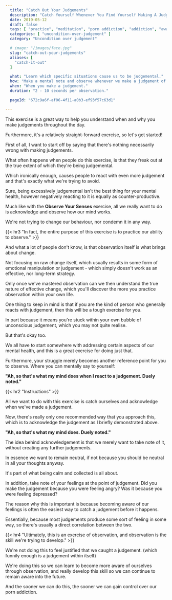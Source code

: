 ```yaml
---
  title: "Catch Out Your Judgements"
  description: "Catch Yourself Whenever You Find Yourself Making A Judgement. The Idea Is Not To React, But Instead To Acknowledge That You've Made A Judgement And To Move On."
  date: 2019-05-12
  draft: false
  tags: [ "practice", "meditation", "porn addiction", "addiction", "awareness", "awareness exercises", "perspective", "nofap", "neverfap", "neverfap deluxe" ]
  categories: [ "uncondition-over-judgement" ]
  category: "Uncondition over judgement"

  # image: "/images/face.jpg"
  slug: "catch-out-your-judgements"
  aliases: [
    "catch-it-out"
  ]

  what: "Learn which specific situations cause us to be judgemental."
  how: "Make a mental note and observe whenever we make a judgement of any kind."
  when: "When you make a judgement."
  duration: "2 - 10 seconds per observation."

  pageId: "672c9a6f-af06-4f11-a0b3-ef93f57c63d1"

---
```


<!-- TODO: Link to The Easiest Way To Identify A Judgement -->

This exercise is a great way to help you understand when and why you make judgements throughout the day.

Furthermore, it's a relatively straight-forward exercise, so let's get started! 

First of all, I want to start off by saying that there's nothing necessarily wrong with making judgements. 

What often happens when people do this exercise, is that they freak out at the true extent of which they're being judgemental.

Which ironically enough, causes people to react with even more judgement and that's exactly what we're trying to avoid.

Sure, being excessively judgemental isn't the best thing for your mental health, however negatively reacting to it is equally as counter-productive.

<!-- NOTE: TODO To understand this exercise, you need to understand the impct of being judgemental on willpower etc. LINK TO ARTICLE -->

Much like with the **Observe Your Senses** exercise, all we really want to do is acknowledge and observe how our mind works.

We're not trying to change our behaviour, nor condemn it in any way.


{{< hr3 "In fact, the entire purpose of this exercise is to practice our ability to observe." >}}


And what a lot of people don't know, is that observation itself is what brings about change. 

Not focusing on raw change itself, which usually results in some form of emotional manipulation or judgement - which simply doesn't work as an effective, nor long-term strategy.

Only once we've mastered observation can we then understand the true nature of effective change, which you'll discover the more you practice observation within your own life.

One thing to keep in mind is that if you are the kind of person who generally reacts with judgement, then this will be a tough exercise for you.

In part because it means you're stuck within your own bubble of unconscious judgement, which you may not quite realise.

But that's okay too. 

We all have to start somewhere with addressing certain aspects of our mental health, and this is a great exercise for doing just that.

Furthermore, your struggle merely becomes another reference point for you to observe. Where you can mentally say to yourself: 

**"Ah, so that's what my mind does when I react to a judgement. Duely noted."**


{{< hr2 "Instructions" >}}


All we want to do with this exercise is catch ourselves and acknowledge when we've made a judgement. 

Now, there's really only one recommended way that you approach this, which is to acknowledge the judgement as I briefly demonstrated above.

**"Ah, so that's what my mind does. Duely noted."**

The idea behind acknowledgement is that we merely want to take note of it, without creating any further judgements.

In essence we want to remain neutral, if not because you should be neutral in all your thoughts anyway.

It's part of what being calm and collected is all about.

In addition, take note of your feelings at the point of judgement. Did you make the judgement because you were feeling angry? Was it because you were feeling depressed?

The reason why this is important is because becoming aware of our feelings is often the easiest way to catch a judgement before it happens.

Essentially, because most judgements produce some sort of feeling in some way, so there's usually a direct correlation between the two.


{{< hr4 "Ultimately, this is an exercise of observation, and observation is the skill we're trying to develop." >}}


We're not doing this to feel justified that we caught a judgement. (which funnily enough is a judgement within itself)

We're doing this so we can learn to become more aware of ourselves through observation, and really develop this skill so we can continue to remain aware into the future.

And the sooner we can do this, the sooner we can gain control over our porn addiction.

<!-- 
{{< hr2 "Additional Resources" >}}  -->

<!-- maybe link to other  -->


